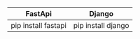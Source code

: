 | FastApi                     | Django                          |
| ------------------------------- | --------------------------------------------- |
| pip install fastapi  | pip install django |
